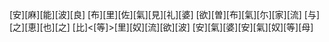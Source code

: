 [安][麻][能][波][良] [布][里][佐][氣][見][礼][婆] [欲][曽][布][氣][尓][家][流] [与][之][恵][也][之] [比]<[等]>[里][奴][流][欲][波] [安][氣][婆][安][氣][奴][等][母]
